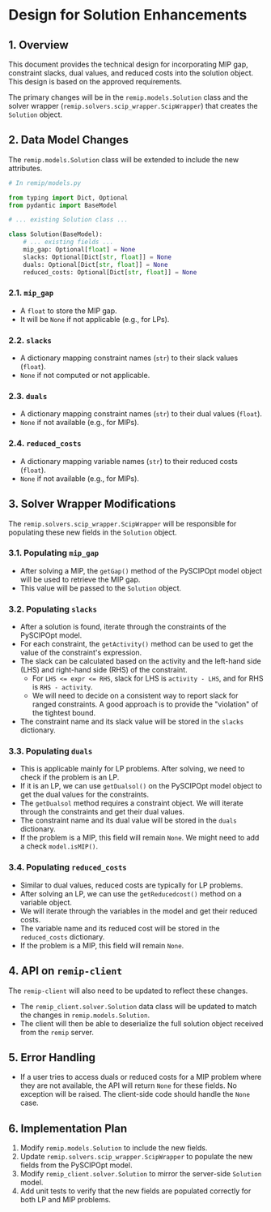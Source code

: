 # Design for Solution Enhancements

## 1. Overview

This document provides the technical design for incorporating MIP gap, constraint slacks, dual values, and reduced costs into the solution object. This design is based on the approved requirements.

The primary changes will be in the `remip.models.Solution` class and the solver wrapper (`remip.solvers.scip_wrapper.ScipWrapper`) that creates the `Solution` object.

## 2. Data Model Changes

The `remip.models.Solution` class will be extended to include the new attributes.

```python
# In remip/models.py

from typing import Dict, Optional
from pydantic import BaseModel

# ... existing Solution class ...

class Solution(BaseModel):
    # ... existing fields ...
    mip_gap: Optional[float] = None
    slacks: Optional[Dict[str, float]] = None
    duals: Optional[Dict[str, float]] = None
    reduced_costs: Optional[Dict[str, float]] = None

```

### 2.1. `mip_gap`

-   A `float` to store the MIP gap.
-   It will be `None` if not applicable (e.g., for LPs).

### 2.2. `slacks`

-   A dictionary mapping constraint names (`str`) to their slack values (`float`).
-   `None` if not computed or not applicable.

### 2.3. `duals`

-   A dictionary mapping constraint names (`str`) to their dual values (`float`).
-   `None` if not available (e.g., for MIPs).

### 2.4. `reduced_costs`

-   A dictionary mapping variable names (`str`) to their reduced costs (`float`).
-   `None` if not available (e.g., for MIPs).

## 3. Solver Wrapper Modifications

The `remip.solvers.scip_wrapper.ScipWrapper` will be responsible for populating these new fields in the `Solution` object.

### 3.1. Populating `mip_gap`

-   After solving a MIP, the `getGap()` method of the PySCIPOpt model object will be used to retrieve the MIP gap.
-   This value will be passed to the `Solution` object.

### 3.2. Populating `slacks`

-   After a solution is found, iterate through the constraints of the PySCIPOpt model.
-   For each constraint, the `getActivity()` method can be used to get the value of the constraint's expression.
-   The slack can be calculated based on the activity and the left-hand side (LHS) and right-hand side (RHS) of the constraint.
    -   For `LHS <= expr <= RHS`, slack for LHS is `activity - LHS`, and for RHS is `RHS - activity`.
    -   We will need to decide on a consistent way to report slack for ranged constraints. A good approach is to provide the "violation" of the tightest bound.
-   The constraint name and its slack value will be stored in the `slacks` dictionary.

### 3.3. Populating `duals`

-   This is applicable mainly for LP problems. After solving, we need to check if the problem is an LP.
-   If it is an LP, we can use `getDualsol()` on the PySCIPOpt model object to get the dual values for the constraints.
-   The `getDualsol` method requires a constraint object. We will iterate through the constraints and get their dual values.
-   The constraint name and its dual value will be stored in the `duals` dictionary.
-   If the problem is a MIP, this field will remain `None`. We might need to add a check `model.isMIP()`.

### 3.4. Populating `reduced_costs`

-   Similar to dual values, reduced costs are typically for LP problems.
-   After solving an LP, we can use the `getReducedcost()` method on a variable object.
-   We will iterate through the variables in the model and get their reduced costs.
-   The variable name and its reduced cost will be stored in the `reduced_costs` dictionary.
-   If the problem is a MIP, this field will remain `None`.

## 4. API on `remip-client`

The `remip-client` will also need to be updated to reflect these changes.

-   The `remip_client.solver.Solution` data class will be updated to match the changes in `remip.models.Solution`.
-   The client will then be able to deserialize the full solution object received from the `remip` server.

## 5. Error Handling

-   If a user tries to access duals or reduced costs for a MIP problem where they are not available, the API will return `None` for these fields. No exception will be raised. The client-side code should handle the `None` case.

## 6. Implementation Plan

1.  Modify `remip.models.Solution` to include the new fields.
2.  Update `remip.solvers.scip_wrapper.ScipWrapper` to populate the new fields from the PySCIPOpt model.
3.  Modify `remip_client.solver.Solution` to mirror the server-side `Solution` model.
4.  Add unit tests to verify that the new fields are populated correctly for both LP and MIP problems.
